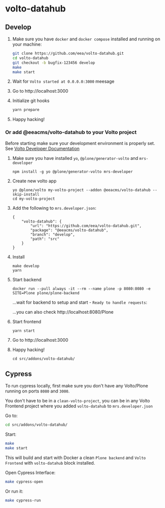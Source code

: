 # volto-datahub

## Develop

1. Make sure you have `docker` and `docker compose` installed and running on your machine:

    ```Bash
    git clone https://github.com/eea/volto-datahub.git
    cd volto-datahub
    git checkout -b bugfix-123456 develop
    make
    make start
    ```

1. Wait for `Volto started at 0.0.0.0:3000` meesage

1. Go to http://localhost:3000

1. Initialize git hooks

    ```Bash
    yarn prepare
    ```

1. Happy hacking!

### Or add @eeacms/volto-datahub to your Volto project

Before starting make sure your development environment is properly set. See [Volto Developer Documentation](https://docs.voltocms.com/getting-started/install/)

1.  Make sure you have installed `yo`, `@plone/generator-volto` and `mrs-developer`

        npm install -g yo @plone/generator-volto mrs-developer

1.  Create new volto app

        yo @plone/volto my-volto-project --addon @eeacms/volto-datahub --skip-install
        cd my-volto-project

1.  Add the following to `mrs.developer.json`:

        {
            "volto-datahub": {
                "url": "https://github.com/eea/volto-datahub.git",
                "package": "@eeacms/volto-datahub",
                "branch": "develop",
                "path": "src"
            }
        }

1.  Install

        make develop
        yarn

1.  Start backend

        docker run --pull always -it --rm --name plone -p 8080:8080 -e SITE=Plone plone/plone-backend

    ...wait for backend to setup and start - `Ready to handle requests`:

    ...you can also check http://localhost:8080/Plone

1.  Start frontend

        yarn start

1.  Go to http://localhost:3000

1.  Happy hacking!

        cd src/addons/volto-datahub/

## Cypress

To run cypress locally, first make sure you don't have any Volto/Plone running on ports `8080` and `3000`.

You don't have to be in a `clean-volto-project`, you can be in any Volto Frontend
project where you added `volto-datahub` to `mrs.developer.json`

Go to:

  ```BASH
  cd src/addons/volto-datahub/
  ```

Start:

  ```Bash
  make
  make start
  ```

This will build and start with Docker a clean `Plone backend` and `Volto Frontend` with `volto-datahub` block installed.

Open Cypress Interface:

  ```Bash
  make cypress-open
  ```

Or run it:

  ```Bash
  make cypress-run
  ```
